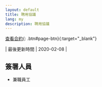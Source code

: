```yaml
---
layout: default
title: 聘用協議
lang: my
description: 聘用協議
---
```




[查看合約](https://docs.google.com/document/d/1sxP7hACM1lPuSWns92ybJqrum_fLY0kQypVBAK8DIgo/edit?usp=sharing){: .btn#page-btn}{:target="_blank"}

| 最後更新時間 | 2020-02-08 |

## 簽署人員

* 兼職員工
